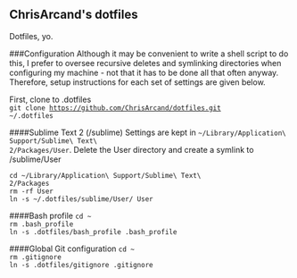 ChrisArcand's dotfiles
---
Dotfiles, yo.

###Configuration
Although it may be convenient to write a shell script to do this, I prefer to oversee recursive deletes and symlinking
directories when configuring my machine - not that it has to be done all that often anyway. Therefore, setup instructions
for each set of settings are given below. 

First, clone to .dotfiles  
<code>git clone https://github.com/ChrisArcand/dotfiles.git ~/.dotfiles</code>

####Sublime Text 2 (/sublime)
Settings are kept in <code>~/Library/Application\ Support/Sublime\ Text\ 2/Packages/User</code>. Delete the User 
directory and create a symlink to /sublime/User

<code>cd ~/Library/Application\ Support/Sublime\ Text\ 2/Packages</code>  
<code>rm -rf User</code>  
<code>ln -s ~/.dotfiles/sublime/User/ User</code>

####Bash profile
<code>cd ~</code>  
<code>rm .bash_profile</code>  
<code>ln -s .dotfiles/bash_profile .bash_profile</code>

####Global Git configuration
<code>cd ~</code>  
<code>rm .gitignore</code>  
<code>ln -s .dotfiles/gitignore .gitignore</code>
